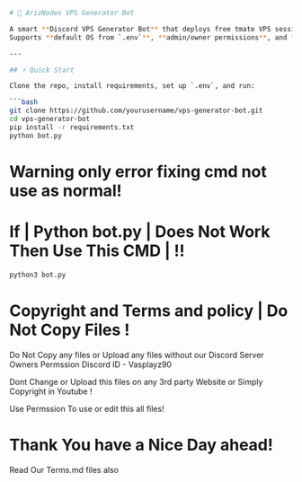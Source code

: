 ```bash
# 🚀 ArizNodes VPS Generator Bot

A smart **Discord VPS Generator Bot** that deploys free tmate VPS sessions with 50+ customizable commands.  
Supports **default OS from `.env`**, **admin/owner permissions**, and **Docker**.

---

## ⚡ Quick Start

Clone the repo, install requirements, set up `.env`, and run:

```bash
git clone https://github.com/yourusername/vps-generator-bot.git
cd vps-generator-bot
pip install -r requirements.txt
python bot.py

```
# Warning only error fixing cmd not use as normal! 
# If | Python bot.py | Does Not Work Then Use This CMD | !!

```bash
python3 bot.py

```
# Copyright and Terms and policy | Do Not Copy Files !

Do Not Copy any files or Upload any files without our Discord Server Owners Permssion Discord ID - Vasplayz90

Dont Change or Upload this files on any 3rd party Website or Simply Copyright in Youtube ! 

Use Permssion To use or edit this all files! 

# Thank You have a Nice Day ahead! 
Read Our Terms.md files also 
